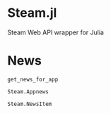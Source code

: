 # Steam.jl
Steam Web API wrapper for Julia

# News

```@docs
get_news_for_app
```

```@docs
Steam.Appnews
```


```@docs
Steam.NewsItem
```